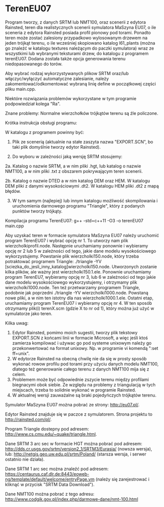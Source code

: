 # TerenEU07
Program tworzy, z danych SRTM lub NMT100, oraz scenerii z edytora Rainsted,
teren dla realistycznych scenerii symulatora MaSzyna EU07,
o ile sceneria z edytora Rainsted posiada profil pionowy pod torami.
Ponadto teren może zostać zalesiony przypadkowo wylosowanym drzewem na jeden
trójkąt terenu, o ile wcześniej skopiowano katalog l61_plants (można go
znaleźć w katalogu textures należącym do paczki symulatora) wraz ze
wszystkimi lub wybranymi teksturami drzew, do katalogu z programem terenEU07.
Dodana została także opcja generowania terenu niedopasowanego do torów.

Aby wybrać rodzaj wykorzystywanych plikow SRTM oraz/lub włączyc/wyłączyć
automatyczne zalesianie, należy zakomentować/odkomentować wybraną linię
define w początkowej części pliku main.cpp.

Niektóre rozwiązania problemów wykorzystane w tym programie podpowiedział
kolega "Ra".

Znane problemy: Normalne wierzchołków trójkątów terenu są źle policzone.


Krótka instrukcja obsługi programu:

W katalogu z programem powinny być:

1. Plik ze scenerią (aktualnie na stałe zaszyta nazwa "EXPORT.SCN",
bo taki plik domyślnie tworzy edytor Rainsted).

2. Do wyboru w zależności jaką wersję SRTM stosujemy:

2a. Katalog o nazwie SRTM, a w nim pliki .hgt, lub katalog
o nazwie NMT100, a w nim pliki .txt z obszarem pokrywającym teren scenerii.

2b. Katalog o nazwie DTED a w nim katalog DEM oraz HEM. W katalogu DEM
pliki z danymi wysokościowymi .dt2. W katalogu HEM pliki .dt2 z mapą błędów.

3. W tym samym (najlepiej) lub innym katalogu możliwość skompilowania
i uruchomienia darmowego programu "Triangle", który z podanych punktów tworzy trójkąty.


Kompilacja programu TerenEU07:
g++ -std=c++11 -O3 -o terenEU07 main.cpp


Aby uzyskać teren w formacie symulatora MaSzyna EU07 należy
uruchomić program TerenEU07 i wybrać opcję nr 1.
To utworzy nam plik wierzcholkiprofil.node. Następnie 
uruchamiamy ponownie i wybieramy opcję nr 2 lub 5 w zależności
od tego, jakie dane modelu wysokościowego wykorzystujemy. Powstanie plik 
wierzcholki150.node, który trzeba potraktować programem Triangle:
./triangle -YV [sciezka_do_jesli_inny_katalog]wierzcholki150.node.
Utworzonych zostanie kilka plików, ale ważny jest wierzcholki150.1.ele.
Ponownie uruchamiamy program TerenEU7, wybieramy opcję nr 3, lub 6
w zależności od tego jakie dane modelu wysokościowego wykorzystujemy,
i otrzymamy plik wierzcholki1000.node. Ten też przetwarzamy programem Triangle,
podobnie jak poprzedni ./triangle -YV wierzcholki1000.node. Powstaną nowe pliki,
a w nim ten istotny dla nas wierzcholki1000.1.ele. Ostatni etap,
uruchamiamy program TerenEU07 i wybieramy opcję nr 4.
W ten sposób otrzymamy plik(i) terenX.scm (gdzie X to nr od 1),
który można już użyć w symulatorze jako teren.

Kilka uwag:
1. Edytor Rainsted, pomimo moich sugestii, tworzy plik tekstowy
EXPORT.SCN z końcami linii w formacie Microsoft, a więc jeśli
ktoś zamierza kompilować i używac go pod systeme unixowym należy
go przekonwertować na format unixowy. Np. w programie vi
komendą ":set ff=unix".
2. W edytorze Rainsted na obecną chwilę nie da się w prosty sposób
wykonać rowow profilu pod torami przy użyciu danych modelu NMT100,
dlatego też generowanie całego terenu z danych NMT100 mija się z celem.
3. Problemem może być odpowiednie zszycie terenu między profilami
biegnacymi obok siebie. Ze względu na problemy z triangulacją
w tych miejscach, trzeba to solidnie wykonać w programie Rainsted.
4. W aktualnej wersji zauważalne są braki pojedyńczych trójkątów
terenu.

Symulator MaSzyna EU07 można pobrać ze strony: http://eu07.pl/.

Edytor Rainsted znajduje się w paczce z symulatorem. Strona projektu 
to http://rainsted.com/pl/.

Program Triangle dostepny pod adresem:
http://www.cs.cmu.edu/~quake/triangle.html.

Dane SRTM 3 arc sec w formacie HGT można pobrać pod adresem:
http://dds.cr.usgs.gov/srtm/version2_1/SRTM3/Eurasia/ (nowsza wersja),
lub: http://netgis.geo.uw.edu.pl/srtm/Poland/ (starsza wersja, i serwer
ostatnio nie działa).

Dane SRTM 1 arc sec można znaleźć pod adresem:
https://centaurus.caf.dlr.de:8443/eoweb-ng/template/default/welcome/entryPage.vm
(należy się zarejestrować i kliknąć w przycisk "SRTM Data Download").

Dane NMT100 można pobrać z tego adresu:
http://www.codgik.gov.pl/index.php/darmowe-dane/nmt-100.html
